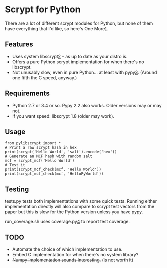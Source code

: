 Scrypt for Python
==

There are a lot of different scrypt modules for Python, but none of them have
everything that I'd like, so here's One More[1].

Features
--
* Uses system libscrypt[2] – as up to date as your distro is.
* Offers a pure Python scrypt implementation for when there's no libscrypt.
* Not unusably slow, even in pure Python... at least with pypy[3].
  (Around one fifth the C speed, anyway.)

Requirements
--
* Python 2.7 or 3.4 or so. Pypy 2.2 also works. Older versions may or may not.
* If you want speed: libscrypt 1.8 (older may work).

Usage
--

    from pylibscrypt import *
    # Print a raw scrypt hash in hex
    print(scrypt('Hello World', 'salt').encode('hex'))
    # Generate an MCF hash with random salt
    mcf = scrypt_mcf('Hello World')
    # Test it
    print(scrypt_mcf_check(mcf, 'Hello World'))
    print(scrypt_mcf_check(mcf, 'HelloPyWorld'))

Testing
--
tests.py tests both implementations with some quick tests. Running either
implementation directly will also compare to scrypt test vectors from the paper
but this is slow for the Python version unless you have pypy.

run_coverage.sh uses coverage.py[4] to report test coverage.

TODO
--
* Automate the choice of which implementation to use.
* Embed C implementation for when there's no system library?
* ~~Numpy implementation sounds interesting.~~ (is not worth it)

[1]:https://xkcd.com/927/
[2]:https://github.com/technion/libscrypt
[3]:http://pypy.org/
[4]:http://nedbatchelder.com/code/coverage/

